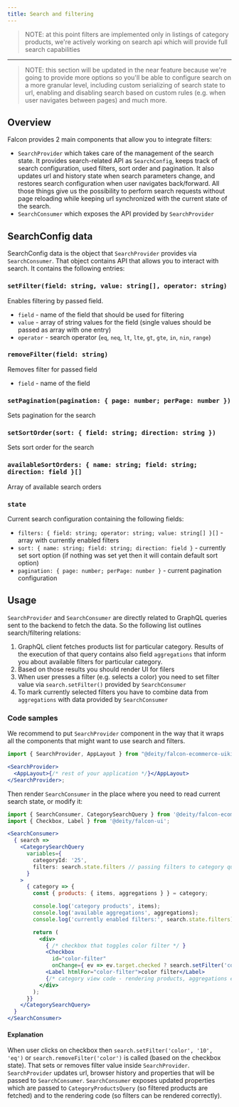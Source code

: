 ```yaml
---
title: Search and filtering
---
```


> NOTE: at this point filters are implemented only in listings of category products, we're actively working on search api which will provide full search capabilities

---

> NOTE: this section will be updated in the near feature because we're going to provide more options
> so you'll be able to configure search on a more granular level, including custom serializing of search state to url,
> enabling and disabling search based on custom rules (e.g. when user navigates between pages) and much more.

## Overview

Falcon provides 2 main components that allow you to integrate filters:

- `SearchProvider` which takes care of the management of the search state. It provides search-related API as `SearchConfig`,
  keeps track of search configuration, used filters, sort order and pagination. It also updates url and history state when search parameters change,
  and restores search configuration when user navigates back/forward. All those things give us the possibility to perform search requests
  without page reloading while keeping url synchronized with the current state of the search.
- `SearchConsumer` which exposes the API provided by `SearchProvider`

## SearchConfig data

SearchConfig data is the object that `SearchProvider` provides via `SearchConsumer`.
That object contains API that allows you to interact with search. It contains the following entries:

### `setFilter(field: string, value: string[], operator: string)`

Enables filtering by passed field.

- `field` - name of the field that should be used for filtering
- `value` - array of string values for the field (single values should be passed as array with one entry)
- `operator` - search operator (`eq`, `neq`, `lt`, `lte`, `gt`, `gte`, `in`, `nin`, `range`)

### `removeFilter(field: string)`

Removes filter for passed field

- `field` - name of the field

### `setPagination(pagination: { page: number; perPage: number })`

Sets pagination for the search

### `setSortOrder(sort: { field: string; direction: string })`

Sets sort order for the search

### `availableSortOrders: { name: string; field: string; direction: field }[]`

Array of available search orders

### `state`

Current search configuration containing the following fields:

- `filters: { field: string; operator: string; value: string[] }[]` - array with currently enabled filters
- `sort: { name: string; field: string; direction: field }` - currently set sort option (if nothing was set yet then it will contain default sort option)
- `pagination: { page: number; perPage: number }` - current pagination configuration

## Usage

`SearchProvider` and `SearchConsumer` are directly related to GraphQL queries sent to the backend to fetch the data.
So the following list outlines search/filtering relations:

1. GraphQL client fetches products list for particular category. Results of the execution of that query contains also field
   `aggregations` that inform you about available filters for particular category.
2. Based on those results you should render UI for filers
3. When user presses a filter (e.g. selects a color) you need to set filter value via `search.setFilter()` provided by `SearchConsumer`
4. To mark currently selected filters you have to combine data from `aggregations` with data provided by `SearchConsumer`

### Code samples

We recommend to put `SearchProvider` component in the way that it wraps all the components that might want to use search and filters.

```jsx
import { SearchProvider, AppLayout } from "@deity/falcon-ecommerce-uikit";

<SearchProvider>
  <AppLayout>{/* rest of your application */}</AppLayout>
</SearchProvider>;
```

Then render `SearchConsumer` in the place where you need to read current search state, or modify it:

```jsx
import { SearchConsumer, CategorySearchQuery } from '@deity/falcon-ecommerce-uikit';
import { Checkbox, Label } from '@deity/falcon-ui';

<SearchConsumer>
  { search =>
    <CategorySearchQuery
      variables={
        categoryId: '25',
        filters: search.state.filters // passing filters to category query
      }
    >
      { category => {
        const { products: { items, aggregations } } = category;

        console.log('category products', items);
        console.log('available aggregations', aggregations);
        console.log('currently enabled filters:', search.state.filters);

        return (
          <div>
            { /* checkbox that toggles color filter */ }
            <Checkbox
              id="color-filter"
              onChange={ ev => ev.target.checked ? search.setFilter('color', '10', 'eq') : search.removeFilter('color') } />
            <Label htmlFor="color-filter">color filter</Label>
            {/* category view code - rendering products, aggregations etc */}
          </div>
        );
      }}
    </CategorySearchQuery>
  }
</SearchConsumer>
```

#### Explanation

When user clicks on checkbox then `search.setFilter('color', '10', 'eq')` or `search.removeFilter('color')` is called (based on the checkbox state).
That sets or removes filter value inside `SearchProvider`. `SearchProvider` updates url,
browser history and properties that will be passed to `SearchConsumer`.
`SearchConsumer` exposes updated properties which are passed to `CategoryProductsQuery`
(so filtered products are fetched) and to the rendering code (so filters can be rendered correctly).
